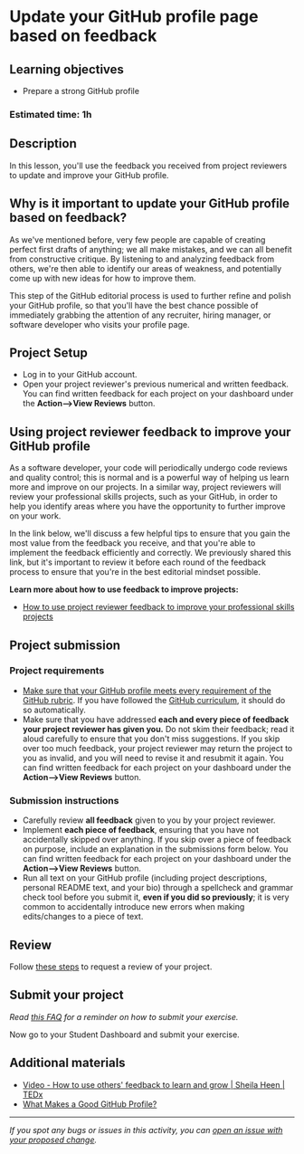 # Update your GitHub profile page based on feedback

## **Learning objectives**

- Prepare a strong GitHub profile

### **Estimated time: 1h**

## **Description**

In this lesson, you'll use the feedback you received from project reviewers to update and improve your GitHub profile.

## Why is it important to update your GitHub profile based on feedback?

As we've mentioned before, very few people are capable of creating perfect first drafts of anything; we all make mistakes, and we can all benefit from constructive critique. By listening to and analyzing feedback from others, we're then able to identify our areas of weakness, and potentially come up with new ideas for how to improve them.

This step of the GitHub editorial process is used to further refine and polish your GitHub profile, so that you'll have the best chance possible of immediately grabbing the attention of any recruiter, hiring manager, or software developer who visits your profile page.

## Project Setup

- Log in to your GitHub account.
- Open your project reviewer's previous numerical and written feedback. You can find written feedback for each project on your dashboard under the **Action—>View Reviews** button.

## Using project reviewer feedback to improve your GitHub profile

As a software developer, your code will periodically undergo code reviews and quality control; this is normal and is a powerful way of helping us learn more and improve on our projects. In a similar way, project reviewers will review your professional skills projects, such as your GitHub, in order to help you identify areas where you have the opportunity to further improve on your work.

In the link below, we'll discuss a few helpful tips to ensure that you gain the most value from the feedback you receive, and that you're able to implement the feedback efficiently and correctly. We previously shared this link, but it's important to review it before each round of the feedback process to ensure that you're in the best editorial mindset possible.

**Learn more about how to use feedback to improve projects:**

- [How to use project reviewer feedback to improve your professional skills projects](https://github.com/matovu-farid/curriculum-professional-skills/blob/main/interview-prep/how-to-use-project-reviewer-feedback-to-improve-your-professional-skills-projects.md)

## Project submission

### Project requirements

- [Make sure that your GitHub profile meets every requirement of the GitHub rubric](https://docs.google.com/document/d/1A1x6Vqm6rmChKkb3T3IXBWRNyygTZ2oiHCPZq4IrXT4/edit). If you have followed the [GitHub curriculum](https://github.com/matovu-farid/curriculum-professional-skills/blob/main/becoming-a-remote-professional/create-the-first-draft-of-a-professional-looking-github-profile-page.md), it should do so automatically.
- Make sure that you have addressed **each and every piece of feedback your project reviewer has given you.** Do not skim their feedback; read it aloud carefully to ensure that you don't miss suggestions. If you skip over too much feedback, your project reviewer may return the project to you as invalid, and you will need to revise it and resubmit it again. You can find written feedback for each project on your dashboard under the **Action—>View Reviews** button.

### **Submission instructions**

- Carefully review **all feedback** given to you by your project reviewer.
- Implement **each piece of feedback**, ensuring that you have not accidentally skipped over anything. If you skip over a piece of feedback on purpose, include an explanation in the submissions form below. You can find written feedback for each project on your dashboard under the **Action—>View Reviews** button.
- Run all text on your GitHub profile (including project descriptions, personal README text, and your bio) through a spellcheck and grammar check tool before you submit it, **even if you did so previously**; it is very common to accidentally introduce new errors when making edits/changes to a piece of text.

## Review

Follow [these steps](https://github.com/microverseinc/curriculum-transversal-skills/blob/main/code-review/articles/how_to_ask_for_a_prof_skills_review.md) to request a review of your project.

## Submit your project

_Read [this FAQ](https://microverse.zendesk.com/hc/en-us/articles/360061344234) for a reminder on how to submit your exercise._

Now go to your Student Dashboard and submit your exercise.

## Additional materials

- [Video - How to use others' feedback to learn and grow | Sheila Heen | TEDx](https://www.youtube.com/watch?v=FQNbaKkYk_Q)
- [What Makes a Good GitHub Profile?](https://codeburst.io/what-makes-a-good-github-profile-ced754284e3d)

---

_If you spot any bugs or issues in this activity, you can [open an issue with your proposed change](https://github.com/microverseinc/curriculum-transversal-skills/blob/main/git-github/articles/open_issue.md)._
